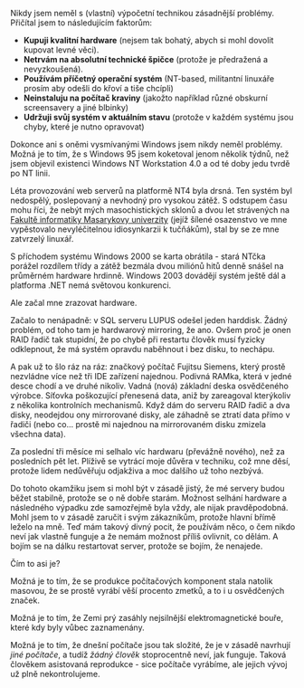 <!-- dcterms:identifier = riderweblog#102 -->
<!-- dcterms:title = Vot éto těchnika! -->
<!-- np9:categoryId = 2 -->
<!-- x4w:category = Lidé a jiná zvěř -->
<!-- np9:authorId = 1 -->
<!-- np9:authorEmail = michal.valasek@altairis.cz -->
<!-- dcterms:creator = Michal Altair Valášek -->
<!-- dcterms:created = 2003-11-16T06:41:38+01:00 -->
<!-- dcterms:date = 2003-11-16T06:41:38+01:00 -->

Nikdy jsem neměl s (vlastní) výpočetní technikou zásadnější problémy. Přičítal jsem to následujícím faktorům:

*   **Kupuji kvalitní hardware** (nejsem tak bohatý, abych si mohl dovolit kupovat levné věci).
*   **Netrvám na absolutní technické špičce** (protože je předražená a nevyzkoušená).
*   **Používám příčetný operační systém** (NT-based, militantní linuxáře prosím aby odešli do křoví a tiše chcípli)
*   **Neinstaluju na počítač kraviny** (jakožto například různé obskurní screensavery a jiné blbinky)
*   **Udržuji svůj systém v aktuálním stavu** (protože v každém systému jsou chyby, které je nutno opravovat)

Dokonce ani s oněmi vysmívanými Windows jsem nikdy neměl problémy. Možná je to tím, že s Windows 95 jsem koketoval jenom několik týdnů, než jsem objevil existenci Windows NT Workstation 4.0 a od té doby jedu tvrdě po NT linii. 

Léta provozování web serverů na platformě NT4 byla drsná. Ten systém byl nedospělý, poslepovaný a nevhodný pro vysokou zátěž. S odstupem času mohu říci, že nebýt mých masochistických sklonů a dvou let strávených na [Fakultě informatiky Masarykovy univerzity](http://www.fi.muni.cz/) (jejíž šílené osazenstvo ve mne vypěstovalo nevyléčitelnou idiosynkarzii k tučňákům), stal by se ze mne zatvrzelý linuxář.

S příchodem systému Windows 2000 se karta obrátila - stará NTčka porážel rozdílem třídy a zátěž bezmála dvou miliónů hitů denně snášel na průměrném hardware hrdinně. Windows 2003 dovádějí systém ještě dál a platforma .NET nemá světovou konkurenci.

Ale začal mne zrazovat hardware.

Začalo to nenápadně: v SQL serveru LUPUS odešel jeden harddisk. Žádný problém, od toho tam je hardwarový mirroring, že ano. Ovšem proč je onen RAID řadič tak stupidní, že po chybě při restartu člověk musí fyzicky odklepnout, že má systém opravdu naběhnout i bez disku, to nechápu.

A pak už to šlo ráz na ráz: značkový počítač Fujitsu Siemens, který prostě nezvládne více než tři IDE zařízení najednou. Podivná RAMka, která v jedné desce chodí a ve druhé nikoliv. Vadná (nová) základní deska osvědčeného výrobce. Síťovka poškozující přenesená data, aniž by zareagoval kterýkoliv z několika kontrolních mechanismů. Když dám do serveru RAID řadič a dva disky, neodejdou ony mirrorované disky, ale záhadně se ztratí data přímo v řadiči (nebo co... prostě mi najednou na mirrorovaném disku zmizela všechna data).

Za poslední tři měsíce mi selhalo víc hardwaru (převážně nového), než za posledních pět let. Plíživě se vytrácí moje důvěra v techniku, což mne děsí, protože lidem nedůvěřuju odjakživa a moc dalšího už toho nezbývá.

Do tohoto okamžiku jsem si mohl být v zásadě jistý, že mé servery budou běžet stabilně, protože se o ně dobře starám. Možnost selhání hardware a následného výpadku zde samozřejmě byla vždy, ale nijak pravděpodobná. Mohl jsem to v zásadě zaručit i svým zákazníkům, protože hlavní břímě leželo na mně. Teď mám takový divný pocit, že používám něco, o čem nikdo neví jak vlastně funguje a že nemám možnost příliš ovlivnit, co dělám. A bojím se na dálku restartovat server, protože se bojím, že nenajede.

Čím to asi je?

Možná je to tím, že se produkce počítačových komponent stala natolik masovou, že se prostě vyrábí věší procento zmetků, a to i u osvědčených značek.

Možná je to tím, že Zemi prý zasáhly nejsilnější elektromagnetické bouře, které kdy byly vůbec zaznamenány.

Možná je to tím, že dnešní počítače jsou tak složité, že je v zásadě navrhují *jiné počítače*, a tudíž *žádný člověk* stoprocentně neví, jak funguje. Taková člověkem asistovaná reprodukce - sice počítače vyrábíme, ale jejich vývoj už plně nekontrolujeme.